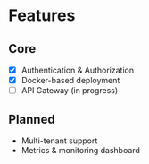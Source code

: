 # Features

## Core
- [x] Authentication & Authorization
- [x] Docker-based deployment
- [ ] API Gateway (in progress)

## Planned
- Multi-tenant support
- Metrics & monitoring dashboard
